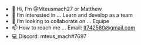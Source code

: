 - 👋 Hi, I’m @Mteusmach27 or Matthew
- 👀 I’m interested in ... Learn and develop as a team
- 💞️ I’m looking to collaborate on ... Equipe
- 📫 How to reach me ... Email: lt742580@gmail.com 
- 💻 Discord: mteus_mach#7697

<!---
Mteusmach27/Mteusmach27 is a ✨ special ✨ repository because its `README.md` (this file) appears on your GitHub profile.
You can click the Preview link to take a look at your changes.
--->
